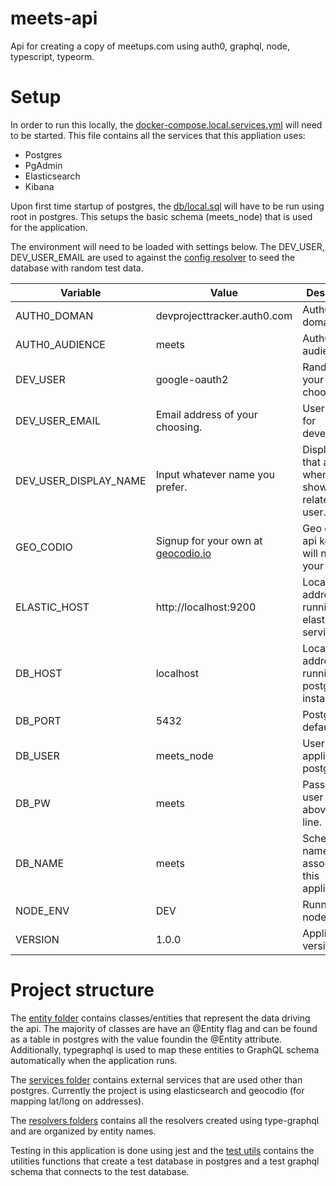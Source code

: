 # meets-api
Api for creating a copy of meetups.com using auth0, graphql, node, typescript, typeorm.

# Setup
In order to run this locally, the [docker-compose.local.services.yml](https://github.com/mohanwer/meets-api/blob/master/docker-compose.local.services.yml)
will need to be started. This file contains all the services that this appliation uses:
- Postgres
- PgAdmin
- Elasticsearch
- Kibana

Upon first time startup of postgres, the [db/local.sql](https://github.com/mohanwer/meets-api/blob/master/db/local.sql) will have to be run using root in postgres.
This setups the basic schema (meets_node) that is used for the application.

The environment will need to be loaded with settings below. The DEV_USER, DEV_USER_EMAIL are used to against the [config resolver](https://github.com/mohanwer/meets-api/blob/32f99a224b30ecff007954e00101955aa27091d9/src/resolvers/configuration/ConfigResolver.ts#L27) to seed the database with random test data.

| Variable | Value | Description |
| ----------- | ----------- | ----------- |
|AUTH0_DOMAN| devprojecttracker.auth0.com | Auth0 domain.|
|AUTH0_AUDIENCE| meets | Auth0 audience. |
|DEV_USER|google-oauth2| Random ID of your choosing.| This is just the ID of the user that comes from auth 0. For development set it what ever you prefer. |
|DEV_USER_EMAIL| Email address of your choosing. | User email for development. 
|DEV_USER_DISPLAY_NAME| Input whatever name you prefer. | Display name that appears when showing data related to user. |
|GEO_CODIO| Signup for your own at [geocodio.io](https://www.geocod.io/)| Geo codio api key. You will need your own. |
|ELASTIC_HOST|http://localhost:9200| Local address for running elastic service. |
|DB_HOST|localhost| Local address for running postgres instance. |
|DB_PORT|5432| Postgres default port. |
|DB_USER|meets_node| User for this application in postgres. |
|DB_PW|meets| Password for user name above this line. |
|DB_NAME|meets| Schema name associated to this application |
|NODE_ENV|DEV| Running node env. |
|VERSION|1.0.0| Application version. |

# Project structure
The [entity folder](https://github.com/mohanwer/meets-api/tree/master/src/entity) contains classes/entities that represent the data driving the api. The majority of classes are have an @Entity flag and can be found as a table in postgres with the value foundin the @Entity attribute.
Additionally, typegraphql is used to map these entities to GraphQL schema automatically when the application runs.

The [services folder](https://github.com/mohanwer/meets-api/tree/master/src/services) contains external services that are used other than postgres. Currently the project is using elasticsearch and geocodio (for mapping lat/long on addresses).

The [resolvers folders](https://github.com/mohanwer/meets-api/tree/master/src/resolvers) contains all the resolvers created using type-graphql and are organized by entity names.

Testing in this application is done using jest and the [test utils](https://github.com/mohanwer/meets-api/tree/master/src/test-utils) contains the utilities functions that create a test database in postgres and a test graphql schema that connects to the test database.
